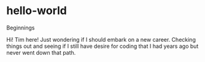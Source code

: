 # hello-world
Beginnings

Hi! 
Tim here! Just wondering if I should embark on a new career.
Checking things out and seeing if I still have desire for coding that I had years ago
but never went down that path.
